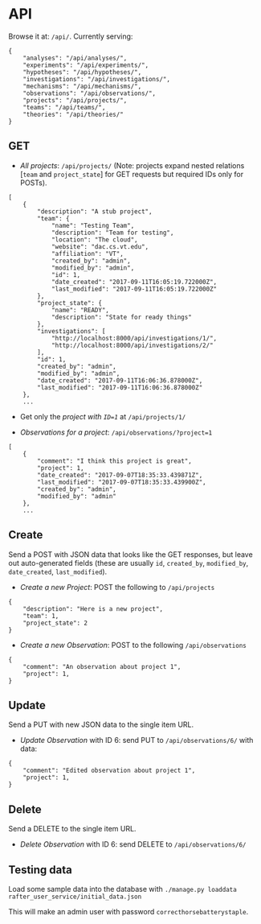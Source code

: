 API
==========

Browse it at: `/api/`. Currently serving:

```
{
    "analyses": "/api/analyses/",
    "experiments": "/api/experiments/",
    "hypotheses": "/api/hypotheses/",
    "investigations": "/api/investigations/",
    "mechanisms": "/api/mechanisms/",
    "observations": "/api/observations/",
    "projects": "/api/projects/",
    "teams": "/api/teams/",
    "theories": "/api/theories/"
}
```

## GET

- *All projects*: `/api/projects/` (Note: projects expand nested relations [`team` and `project_state`] for GET requests but required IDs only for POSTs).

```
[
    {
        "description": "A stub project",
        "team": {
            "name": "Testing Team",
            "description": "Team for testing",
            "location": "The cloud",
            "website": "dac.cs.vt.edu",
            "affiliation": "VT",
            "created_by": "admin",
            "modified_by": "admin",
            "id": 1,
            "date_created": "2017-09-11T16:05:19.722000Z",
            "last_modified": "2017-09-11T16:05:19.722000Z"
        },
        "project_state": {
            "name": "READY",
            "description": "State for ready things"
        },
        "investigations": [
            "http://localhost:8000/api/investigations/1/",
            "http://localhost:8000/api/investigations/2/"
        ],
        "id": 1,
        "created_by": "admin",
        "modified_by": "admin",
        "date_created": "2017-09-11T16:06:36.878000Z",
        "last_modified": "2017-09-11T16:06:36.878000Z"
    },
    ...
```

- Get only the *project with `ID=1`* at `/api/projects/1/`

- *Observations for a project*: `/api/observations/?project=1`

```
[
    {
        "comment": "I think this project is great",
        "project": 1,
        "date_created": "2017-09-07T18:35:33.439871Z",
        "last_modified": "2017-09-07T18:35:33.439900Z",
        "created_by": "admin",
        "modified_by": "admin"
    },
    ...
```

## Create

Send a POST with JSON data that looks like the GET responses, but leave out auto-generated fields (these are usually `id`, `created_by`, `modified_by`, `date_created`, `last_modified`).

- *Create a new Project*: POST the following to `/api/projects`

```
{
    "description": "Here is a new project",
    "team": 1,
    "project_state": 2
}
```

- *Create a new Observation*: POST to the following `/api/observations`

```
{
    "comment": "An observation about project 1",
    "project": 1,
}
```

## Update

Send a PUT with new JSON data to the single item URL.

- *Update Observation* with ID 6: send PUT to `/api/observations/6/` with data:

```
{
    "comment": "Edited observation about project 1",
    "project": 1,
}
```

## Delete

Send a DELETE to the single item URL.

- *Delete Observation* with ID 6: send DELETE to `/api/observations/6/`


## Testing data

Load some sample data into the database with `./manage.py loaddata rafter_user_service/initial_data.json`

This will make an admin user with password `correcthorsebatterystaple`.
